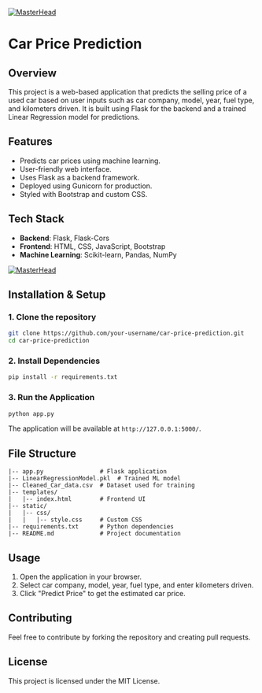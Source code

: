 

 [![MasterHead](https://lh3.googleusercontent.com/pw/AP1GczN1AtwhM_9heJosIL3XstsLp2m4AKL7ZL0JVZozTmBEgtiLDfQ0Zn-2toU_f-uh_r9vOuxAgKI8r28XTm3uoPSF-hKi0XUaf2RSPTskd63LVIZTNho2gawryTShtzCsJnWaMrYI5La1y0Wy4LR6zATh=w798-h400-s-no-gm?authuser=0)](https://Avinraj01.io)
 
# Car Price Prediction


## Overview
This project is a web-based application that predicts the selling price of a used car based on user inputs such as car company, model, year, fuel type, and kilometers driven. It is built using Flask for the backend and a trained Linear Regression model for predictions.

## Features
- Predicts car prices using machine learning.
- User-friendly web interface.
- Uses Flask as a backend framework.
- Deployed using Gunicorn for production.
- Styled with Bootstrap and custom CSS.

## Tech Stack
- **Backend**: Flask, Flask-Cors
- **Frontend**: HTML, CSS, JavaScript, Bootstrap
- **Machine Learning**: Scikit-learn, Pandas, NumPy

[![MasterHead](https://lh3.googleusercontent.com/pw/AP1GczPbt7dgCbgt-QkJs2c0xwO4q-PlK3yguIB7nRK-ZbJ6KjjfVi9k7rCBvDQxJ5jugxmouwHSKyEDtcJhx2_C5juuGpZ40vvZEufQlCKOE3I1UaZoN8GjtEhbsF_RfLRntZUjWtwOvmOOAXNHVF-hiHhF=w1280-h720-s-no-gm?authuser=0)](https://Avinraj01.io)

## Installation & Setup
### 1. Clone the repository
```bash
git clone https://github.com/your-username/car-price-prediction.git
cd car-price-prediction
```

### 2. Install Dependencies
```bash
pip install -r requirements.txt
```

### 3. Run the Application
```bash
python app.py
```
The application will be available at `http://127.0.0.1:5000/`.

## File Structure
```
|-- app.py                # Flask application
|-- LinearRegressionModel.pkl  # Trained ML model
|-- Cleaned_Car_data.csv  # Dataset used for training
|-- templates/
|   |-- index.html        # Frontend UI
|-- static/
|   |-- css/
|   |   |-- style.css     # Custom CSS
|-- requirements.txt      # Python dependencies
|-- README.md             # Project documentation
```

## Usage
1. Open the application in your browser.
2. Select car company, model, year, fuel type, and enter kilometers driven.
3. Click "Predict Price" to get the estimated car price.

## Contributing
Feel free to contribute by forking the repository and creating pull requests.

## License
This project is licensed under the MIT License.

